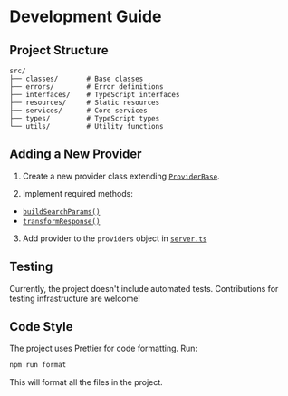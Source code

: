 # Development Guide

## Project Structure

```
src/
├── classes/       # Base classes
├── errors/        # Error definitions
├── interfaces/    # TypeScript interfaces
├── resources/     # Static resources
├── services/      # Core services
├── types/         # TypeScript types
└── utils/         # Utility functions
```

## Adding a New Provider

1. Create a new provider class extending [`ProviderBase`](../src/classes/Provider.Base.ts).

2. Implement required methods:

- [`buildSearchParams()`](../src/classes/Provider.Base.ts)
- [`transformResponse()`](../src/classes/Provider.Base.ts)

3. Add provider to the `providers` object in [`server.ts`](../src/server.ts)

## Testing

Currently, the project doesn't include automated tests. Contributions for testing infrastructure are welcome!

## Code Style

The project uses Prettier for code formatting. Run:

```bash
npm run format
```

This will format all the files in the project.
